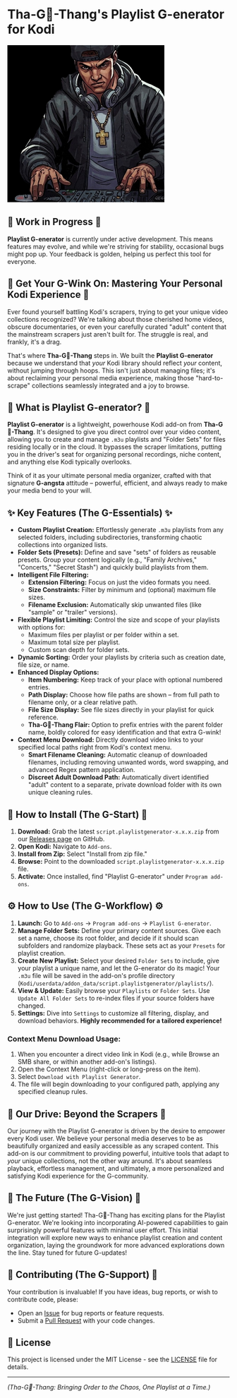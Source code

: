 # Tha-G👑-Thang's Playlist G-enerator for Kodi

![Playlist G-enerator Icon](resources/icon.png)

## 🚧 Work in Progress 🚧

**Playlist G-enerator** is currently under active development. This means features may evolve, and while we're striving for stability, occasional bugs might pop up. Your feedback is golden, helping us perfect this tool for everyone.

## 🤘 Get Your G-Wink On: Mastering Your Personal Kodi Experience 🤘

Ever found yourself battling Kodi's scrapers, trying to get your unique video collections recognized? We're talking about those cherished home videos, obscure documentaries, or even your carefully curated "adult" content that the mainstream scrapers just aren't built for. The struggle is real, and frankly, it's a drag.

That's where **Tha-G👑-Thang** steps in. We built the **Playlist G-enerator** because we understand that *your* Kodi library should reflect *your* content, without jumping through hoops. This isn't just about managing files; it's about reclaiming your personal media experience, making those "hard-to-scrape" collections seamlessly integrated and a joy to browse.

## 🌟 What is Playlist G-enerator? 🌟

**Playlist G-enerator** is a lightweight, powerhouse Kodi add-on from **Tha-G👑-Thang**. It's designed to give you direct control over your video content, allowing you to create and manage `.m3u` playlists and "Folder Sets" for files residing locally or in the cloud. It bypasses the scraper limitations, putting you in the driver's seat for organizing personal recordings, niche content, and anything else Kodi typically overlooks.

Think of it as your ultimate personal media organizer, crafted with that signature **G-angsta** attitude – powerful, efficient, and always ready to make your media bend to your will.

## ✨ Key Features (The G-Essentials) ✨

* **Custom Playlist Creation:** Effortlessly generate `.m3u` playlists from any selected folders, including subdirectories, transforming chaotic collections into organized lists.
* **Folder Sets (Presets):** Define and save "sets" of folders as reusable presets. Group your content logically (e.g., "Family Archives," "Concerts," "Secret Stash") and quickly build playlists from them.
* **Intelligent File Filtering:**
    * **Extension Filtering:** Focus on just the video formats you need.
    * **Size Constraints:** Filter by minimum and (optional) maximum file sizes.
    * **Filename Exclusion:** Automatically skip unwanted files (like "sample" or "trailer" versions).
* **Flexible Playlist Limiting:** Control the size and scope of your playlists with options for:
    * Maximum files per playlist or per folder within a set.
    * Maximum total size per playlist.
    * Custom scan depth for folder sets.
* **Dynamic Sorting:** Order your playlists by criteria such as creation date, file size, or name.
* **Enhanced Display Options:**
    * **Item Numbering:** Keep track of your place with optional numbered entries.
    * **Path Display:** Choose how file paths are shown – from full path to filename only, or a clear relative path.
    * **File Size Display:** See file sizes directly in your playlist for quick reference.
    * **Tha-G👑-Thang Flair:** Option to prefix entries with the parent folder name, boldly colored for easy identification and that extra G-wink!
* **Context Menu Download:** Directly download video links to your specified local paths right from Kodi's context menu.
    * **Smart Filename Cleaning:** Automatic cleanup of downloaded filenames, including removing unwanted words, word swapping, and advanced Regex pattern application.
    * **Discreet Adult Download Path:** Automatically divert identified "adult" content to a separate, private download folder with its own unique cleaning rules.

## 🚀 How to Install (The G-Start) 🚀

1.  **Download:** Grab the latest `script.playlistgenerator-x.x.x.zip` from our [Releases page](https://github.com/G-Thang-Code-Master/script.playlistgenerator/releases) on GitHub.
2.  **Open Kodi:** Navigate to `Add-ons`.
3.  **Install from Zip:** Select "Install from zip file."
4.  **Browse:** Point to the downloaded `script.playlistgenerator-x.x.x.zip` file.
5.  **Activate:** Once installed, find "Playlist G-enerator" under `Program add-ons`.

## ⚙️ How to Use (The G-Workflow) ⚙️

1.  **Launch:** Go to `Add-ons` -> `Program add-ons` -> `Playlist G-enerator`.
2.  **Manage Folder Sets:** Define your primary content sources. Give each set a name, choose its root folder, and decide if it should scan subfolders and randomize playback. These sets act as your `Presets` for playlist creation.
3.  **Create New Playlist:** Select your desired `Folder Sets` to include, give your playlist a unique name, and let the G-enerator do its magic! Your `.m3u` file will be saved in the add-on's profile directory (`Kodi/userdata/addon_data/script.playlistgenerator/playlists/`).
4.  **View & Update:** Easily browse your `Playlists` or `Folder Sets`. Use `Update All Folder Sets` to re-index files if your source folders have changed.
5.  **Settings:** Dive into `Settings` to customize all filtering, display, and download behaviors. **Highly recommended for a tailored experience!**

### Context Menu Download Usage:

1.  When you encounter a direct video link in Kodi (e.g., while Browse an SMB share, or within another add-on's listings).
2.  Open the Context Menu (right-click or long-press on the item).
3.  Select `Download with Playlist Generator`.
4.  The file will begin downloading to your configured path, applying any specified cleanup rules.

## 📜 Our Drive: Beyond the Scrapers 📜

Our journey with the Playlist G-enerator is driven by the desire to empower every Kodi user. We believe your personal media deserves to be as beautifully organized and easily accessible as any scraped content. This add-on is our commitment to providing powerful, intuitive tools that adapt to *your* unique collections, not the other way around. It's about seamless playback, effortless management, and ultimately, a more personalized and satisfying Kodi experience for the G-community.

## 🔮 The Future (The G-Vision) 🔮

We're just getting started! Tha-G👑-Thang has exciting plans for the Playlist G-enerator. We're looking into incorporating AI-powered capabilities to gain surprisingly powerful features with minimal user effort. This initial integration will explore new ways to enhance playlist creation and content organization, laying the groundwork for more advanced explorations down the line. Stay tuned for future G-updates!

## 🤝 Contributing (The G-Support) 🤝

Your contribution is invaluable! If you have ideas, bug reports, or wish to contribute code, please:

* Open an [Issue](https://github.com/G-Thang-Code-Master/script.playlistgenerator/issues) for bug reports or feature requests.
* Submit a [Pull Request](https://github.com/G-Thang-Code-Master/script.playlistgenerator/pulls) with your code changes.

## 📄 License

This project is licensed under the MIT License - see the [LICENSE](LICENSE) file for details.

---
*(Tha-G👑-Thang: Bringing Order to the Chaos, One Playlist at a Time.)*
